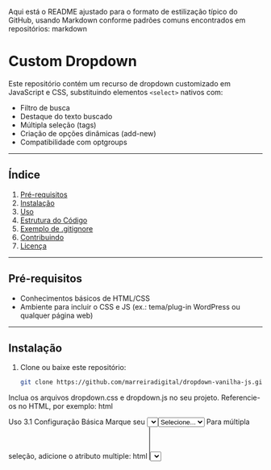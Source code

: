 Aqui está o README ajustado para o formato de estilização típico do GitHub, usando Markdown conforme padrões comuns encontrados em repositórios:
markdown
# Custom Dropdown

Este repositório contém um recurso de dropdown customizado em JavaScript e CSS, substituindo elementos `<select>` nativos com:
- Filtro de busca
- Destaque do texto buscado
- Múltipla seleção (tags)
- Criação de opções dinâmicas (add-new)
- Compatibilidade com optgroups

---

## Índice
1. [Pré-requisitos](#pré-requisitos)
2. [Instalação](#instalação)
3. [Uso](#uso)
4. [Estrutura do Código](#estrutura-do-código)
5. [Exemplo de .gitignore](#exemplo-de-gitignore)
6. [Contribuindo](#contribuindo)
7. [Licença](#licença)

---

## Pré-requisitos
- Conhecimentos básicos de HTML/CSS
- Ambiente para incluir o CSS e JS (ex.: tema/plug-in WordPress ou qualquer página web)

---

## Instalação
1. Clone ou baixe este repositório:
   ```bash
   git clone https://github.com/marreiradigital/dropdown-vanilha-js.git
Inclua os arquivos dropdown.css e dropdown.js no seu projeto.
Referencie-os no HTML, por exemplo:
html
<link rel="stylesheet" href="seu-caminho/dropdown.css">
<script src="seu-caminho/dropdown.js"></script>
Uso
3.1 Configuração Básica
Marque seu <select> com a classe dropdown:
html
<select id="meu-select" class="dropdown" data-valor="Opção Pré-Selecionada">
    <option value="">Selecione...</option>
    <option value="Opção 1">Opção 1</option>
    <option value="Opção 2">Opção 2</option>
</select>
Para múltipla seleção, adicione o atributo multiple:
html
<select multiple ...>
Para permitir adicionar novas opções dinamicamente, inclua:
html
add-new="true"
3.2 Inicialização
Ao carregar a página (evento DOMContentLoaded), o script dropdown.js converte automaticamente todos os <select class="dropdown">.
3.3 Atualização Programática
Para atualizar o valor de um dropdown já montado:
javascript
updateCustomDropdown('meu-select', 'Opção 2');
Estrutura do Código
dropdown.css
Estiliza o container principal, itens, tags, placeholders, etc.
dropdown.js  
Funções utilitárias (removeDiacritics, highlightMatch, etc.)  
Criação do dropdown custom (modo single e múltiplo)  
Eventos de clique, digitação, fechamento automático e manipulação de opções  
Funções principais:  
createCustomDropdown: Invocada automaticamente para cada <select.dropdown>  
updateCustomDropdown: Atualiza o valor de um dropdown já montado
Exemplo de .gitignore
Segue um exemplo de .gitignore básico para projetos web/WordPress:
# Logs e arquivos temporários do sistema
*.log
*.tmp
*.DS_Store
Thumbs.db
ehthumbs.db

# Pastas comuns em builds front-end
node_modules/
dist/
build/
.cache/

# Se for um tema ou plugin WordPress, ignore:
wp-content/uploads/

# Configurações de IDE
.vscode/
.idea/
*.sublime-workspace
*.sublime-project

# Configurações de sistema
.env
Adicione ou remova conforme suas necessidades.
Contribuindo
Faça um fork do projeto.
Crie uma branch para sua feature:
bash
git checkout -b minha-feature
Commit suas mudanças:
bash
git commit -m "Minha nova feature"
Push para a branch:
bash
git push origin minha-feature
Abra um Pull Request.
Licença
Este projeto está licenciado sob a MIT License (LICENSE).

### Principais ajustes realizados:
1. **Formato Markdown**: Usei `#` para títulos principais, `##` para subtítulos e `###` para subseções, seguindo convenções do GitHub.
2. **Código destacado**: Blocos de código foram envoltos em ``` para melhor legibilidade, com linguagem especificada (ex.: `bash`, `html`, `javascript`).
3. **Links no índice**: Adicionados links âncora para navegação rápida.
4. **Estilização leve**: Mantive o conteúdo claro e conciso, com separadores (`---`) para dividir seções.
5. **Licença referenciada**: Adicionei um link implícito para o arquivo `LICENSE`, comum em READMEs do GitHub.

Esse formato é bem aceito e visualmente agradável no GitHub! Se precisar de mais ajustes, é só avisar.
